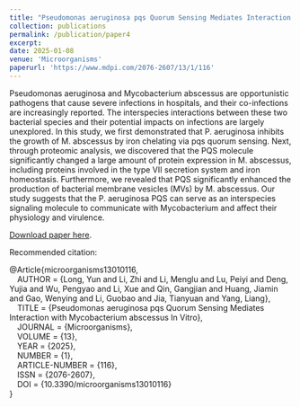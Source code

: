 ```yaml
---
title: "Pseudomonas aeruginosa pqs Quorum Sensing Mediates Interaction with Mycobacterium abscessus In Vitro"
collection: publications
permalink: /publication/paper4
excerpt: 
date: 2025-01-08
venue: 'Microorganisms'
paperurl: 'https://www.mdpi.com/2076-2607/13/1/116'
---
```

Pseudomonas aeruginosa and Mycobacterium abscessus are opportunistic pathogens that cause severe infections in hospitals, and their co-infections are increasingly reported. The interspecies interactions between these two bacterial species and their potential impacts on infections are largely unexplored. In this study, we first demonstrated that P. aeruginosa inhibits the growth of M. abscessus by iron chelating via pqs quorum sensing. Next, through proteomic analysis, we discovered that the PQS molecule significantly changed a large amount of protein expression in M. abscessus, including proteins involved in the type VII secretion system and iron homeostasis. Furthermore, we revealed that PQS significantly enhanced the production of bacterial membrane vesicles (MVs) by M. abscessus. Our study suggests that the P. aeruginosa PQS can serve as an interspecies signaling molecule to communicate with Mycobacterium and affect their physiology and virulence.

[Download paper here](https://www.mdpi.com/2076-2607/13/1/116).

Recommended citation: 

@Article{microorganisms13010116,  
&emsp;AUTHOR = {Long, Yun and Li, Zhi and Li, Menglu and Lu, Peiyi and Deng, Yujia and Wu, Pengyao and Li, Xue and Qin, Gangjian and Huang, Jiamin and Gao, Wenying and Li, Guobao and Jia, Tianyuan and Yang, Liang},  
&emsp;TITLE = {Pseudomonas aeruginosa pqs Quorum Sensing Mediates Interaction with Mycobacterium abscessus In Vitro},  
&emsp;JOURNAL = {Microorganisms},  
&emsp;VOLUME = {13},  
&emsp;YEAR = {2025},  
&emsp;NUMBER = {1},  
&emsp;ARTICLE-NUMBER = {116},  
&emsp;ISSN = {2076-2607},  
&emsp;DOI = {10.3390/microorganisms13010116}  
}
